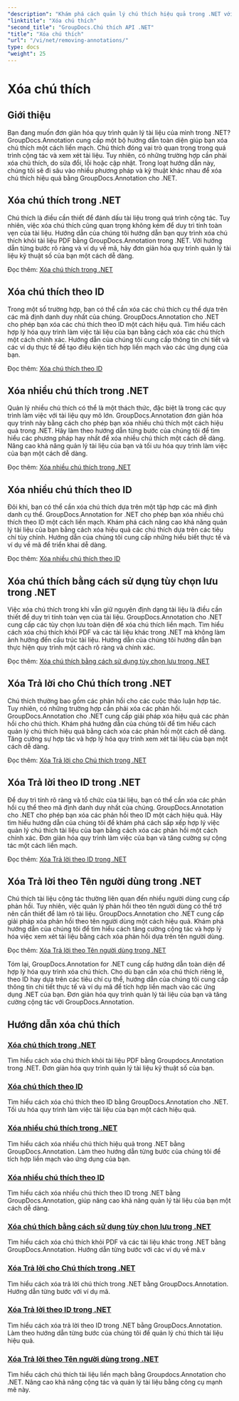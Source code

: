 ```yaml
---
"description": "Khám phá cách quản lý chú thích hiệu quả trong .NET với hướng dẫn GroupDocs.Annotation. Hợp lý hóa quy trình làm việc tài liệu của bạn và tăng cường cộng tác liền mạch."
"linktitle": "Xóa chú thích"
"second_title": "GroupDocs.Chú thích API .NET"
"title": "Xóa chú thích"
"url": "/vi/net/removing-annotations/"
type: docs
"weight": 25
---
```


# Xóa chú thích

## Giới thiệu

Bạn đang muốn đơn giản hóa quy trình quản lý tài liệu của mình trong .NET? GroupDocs.Annotation cung cấp một bộ hướng dẫn toàn diện giúp bạn xóa chú thích một cách liền mạch. Chú thích đóng vai trò quan trọng trong quá trình cộng tác và xem xét tài liệu. Tuy nhiên, có những trường hợp cần phải xóa chú thích, do sửa đổi, lỗi hoặc cập nhật. Trong loạt hướng dẫn này, chúng tôi sẽ đi sâu vào nhiều phương pháp và kỹ thuật khác nhau để xóa chú thích hiệu quả bằng GroupDocs.Annotation cho .NET.

## Xóa chú thích trong .NET
Chú thích là điều cần thiết để đánh dấu tài liệu trong quá trình cộng tác. Tuy nhiên, việc xóa chú thích cũng quan trọng không kém để duy trì tính toàn vẹn của tài liệu. Hướng dẫn của chúng tôi hướng dẫn bạn quy trình xóa chú thích khỏi tài liệu PDF bằng GroupDocs.Annotation trong .NET. Với hướng dẫn từng bước rõ ràng và ví dụ về mã, hãy đơn giản hóa quy trình quản lý tài liệu kỹ thuật số của bạn một cách dễ dàng.

Đọc thêm: [Xóa chú thích trong .NET](./remove-annotations/)

## Xóa chú thích theo ID
Trong một số trường hợp, bạn có thể cần xóa các chú thích cụ thể dựa trên các mã định danh duy nhất của chúng. GroupDocs.Annotation cho .NET cho phép bạn xóa các chú thích theo ID một cách hiệu quả. Tìm hiểu cách hợp lý hóa quy trình làm việc tài liệu của bạn bằng cách xóa các chú thích một cách chính xác. Hướng dẫn của chúng tôi cung cấp thông tin chi tiết và các ví dụ thực tế để tạo điều kiện tích hợp liền mạch vào các ứng dụng của bạn.

Đọc thêm: [Xóa chú thích theo ID](./remove-annotations-by-id/)

## Xóa nhiều chú thích trong .NET
Quản lý nhiều chú thích có thể là một thách thức, đặc biệt là trong các quy trình làm việc với tài liệu quy mô lớn. GroupDocs.Annotation đơn giản hóa quy trình này bằng cách cho phép bạn xóa nhiều chú thích một cách hiệu quả trong .NET. Hãy làm theo hướng dẫn từng bước của chúng tôi để tìm hiểu các phương pháp hay nhất để xóa nhiều chú thích một cách dễ dàng. Nâng cao khả năng quản lý tài liệu của bạn và tối ưu hóa quy trình làm việc của bạn một cách dễ dàng.

Đọc thêm: [Xóa nhiều chú thích trong .NET](./remove-multiple-annotations/)

## Xóa nhiều chú thích theo ID
Đôi khi, bạn có thể cần xóa chú thích dựa trên một tập hợp các mã định danh cụ thể. GroupDocs.Annotation for .NET cho phép bạn xóa nhiều chú thích theo ID một cách liền mạch. Khám phá cách nâng cao khả năng quản lý tài liệu của bạn bằng cách xóa hiệu quả các chú thích dựa trên các tiêu chí tùy chỉnh. Hướng dẫn của chúng tôi cung cấp những hiểu biết thực tế và ví dụ về mã để triển khai dễ dàng.

Đọc thêm: [Xóa nhiều chú thích theo ID](./remove-multiple-annotations-by-ids/)

## Xóa chú thích bằng cách sử dụng tùy chọn lưu trong .NET
Việc xóa chú thích trong khi vẫn giữ nguyên định dạng tài liệu là điều cần thiết để duy trì tính toàn vẹn của tài liệu. GroupDocs.Annotation cho .NET cung cấp các tùy chọn lưu toàn diện để xóa chú thích liền mạch. Tìm hiểu cách xóa chú thích khỏi PDF và các tài liệu khác trong .NET mà không làm ảnh hưởng đến cấu trúc tài liệu. Hướng dẫn của chúng tôi hướng dẫn bạn thực hiện quy trình một cách rõ ràng và chính xác.

Đọc thêm: [Xóa chú thích bằng cách sử dụng tùy chọn lưu trong .NET](./remove-annotations-using-save-options/)

## Xóa Trả lời cho Chú thích trong .NET
Chú thích thường bao gồm các phản hồi cho các cuộc thảo luận hợp tác. Tuy nhiên, có những trường hợp cần phải xóa các phản hồi. GroupDocs.Annotation cho .NET cung cấp giải pháp xóa hiệu quả các phản hồi cho chú thích. Khám phá hướng dẫn của chúng tôi để tìm hiểu cách quản lý chú thích hiệu quả bằng cách xóa các phản hồi một cách dễ dàng. Tăng cường sự hợp tác và hợp lý hóa quy trình xem xét tài liệu của bạn một cách dễ dàng.

Đọc thêm: [Xóa Trả lời cho Chú thích trong .NET](./remove-replies-to-annotations/)

## Xóa Trả lời theo ID trong .NET
Để duy trì tính rõ ràng và tổ chức của tài liệu, bạn có thể cần xóa các phản hồi cụ thể theo mã định danh duy nhất của chúng. GroupDocs.Annotation cho .NET cho phép bạn xóa các phản hồi theo ID một cách hiệu quả. Hãy tìm hiểu hướng dẫn của chúng tôi để khám phá cách sắp xếp hợp lý việc quản lý chú thích tài liệu của bạn bằng cách xóa các phản hồi một cách chính xác. Đơn giản hóa quy trình làm việc của bạn và tăng cường sự cộng tác một cách liền mạch.

Đọc thêm: [Xóa Trả lời theo ID trong .NET](./remove-replies-by-id/)

## Xóa Trả lời theo Tên người dùng trong .NET
Chú thích tài liệu cộng tác thường liên quan đến nhiều người dùng cung cấp phản hồi. Tuy nhiên, việc quản lý phản hồi theo tên người dùng có thể trở nên cần thiết để làm rõ tài liệu. GroupDocs.Annotation cho .NET cung cấp giải pháp xóa phản hồi theo tên người dùng một cách hiệu quả. Khám phá hướng dẫn của chúng tôi để tìm hiểu cách tăng cường cộng tác và hợp lý hóa việc xem xét tài liệu bằng cách xóa phản hồi dựa trên tên người dùng.

Đọc thêm: [Xóa Trả lời theo Tên người dùng trong .NET](./remove-replies-by-username/)

Tóm lại, GroupDocs.Annotation for .NET cung cấp hướng dẫn toàn diện để hợp lý hóa quy trình xóa chú thích. Cho dù bạn cần xóa chú thích riêng lẻ, theo ID hay dựa trên các tiêu chí cụ thể, hướng dẫn của chúng tôi cung cấp thông tin chi tiết thực tế và ví dụ mã để tích hợp liền mạch vào các ứng dụng .NET của bạn. Đơn giản hóa quy trình quản lý tài liệu của bạn và tăng cường cộng tác với GroupDocs.Annotation.
## Hướng dẫn xóa chú thích
### [Xóa chú thích trong .NET](./remove-annotations/)
Tìm hiểu cách xóa chú thích khỏi tài liệu PDF bằng Groupdocs.Annotation trong .NET. Đơn giản hóa quy trình quản lý tài liệu kỹ thuật số của bạn.
### [Xóa chú thích theo ID](./remove-annotations-by-id/)
Tìm hiểu cách xóa chú thích theo ID bằng GroupDocs.Annotation cho .NET. Tối ưu hóa quy trình làm việc tài liệu của bạn một cách hiệu quả.
### [Xóa nhiều chú thích trong .NET](./remove-multiple-annotations/)
Tìm hiểu cách xóa nhiều chú thích hiệu quả trong .NET bằng GroupDocs.Annotation. Làm theo hướng dẫn từng bước của chúng tôi để tích hợp liền mạch vào ứng dụng của bạn.
### [Xóa nhiều chú thích theo ID](./remove-multiple-annotations-by-ids/)
Tìm hiểu cách xóa nhiều chú thích theo ID trong .NET bằng GroupDocs.Annotation, giúp nâng cao khả năng quản lý tài liệu của bạn một cách dễ dàng.
### [Xóa chú thích bằng cách sử dụng tùy chọn lưu trong .NET](./remove-annotations-using-save-options/)
Tìm hiểu cách xóa chú thích khỏi PDF và các tài liệu khác trong .NET bằng GroupDocs.Annotation. Hướng dẫn từng bước với các ví dụ về mã.v
### [Xóa Trả lời cho Chú thích trong .NET](./remove-replies-to-annotations/)
Tìm hiểu cách xóa trả lời chú thích trong .NET bằng GroupDocs.Annotation. Hướng dẫn từng bước với ví dụ mã.
### [Xóa Trả lời theo ID trong .NET](./remove-replies-by-id/)
Tìm hiểu cách xóa trả lời theo ID trong .NET bằng GroupDocs.Annotation. Làm theo hướng dẫn từng bước của chúng tôi để quản lý chú thích tài liệu hiệu quả.
### [Xóa Trả lời theo Tên người dùng trong .NET](./remove-replies-by-username/)
Tìm hiểu cách chú thích tài liệu liền mạch bằng Groupdocs.Annotation cho .NET. Nâng cao khả năng cộng tác và quản lý tài liệu bằng công cụ mạnh mẽ này.